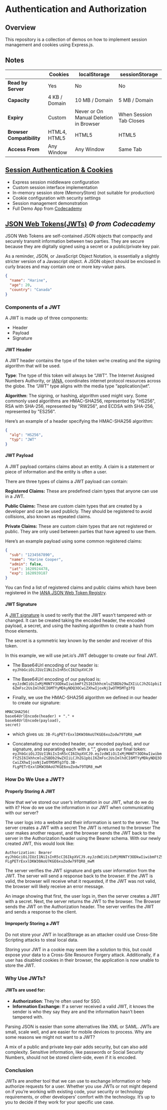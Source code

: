 # Authentication and Authorization

## Overview

This repository is a collection of demos on how to implement session management and cookies using Express.js.

## Notes

|                           | **Cookies**   | **localStorage**                       | **sessionStorage**      |
| ------------------------- | ------------- | -------------------------------------- | ----------------------- |
| **Read by Server**        | Yes           | No                                     | No                      |
| **Capacity**              | 4 KB / Domain | 10 MB / Domain                         | 5 MB / Domain           |
| **Expiry**                | Custom        | Never or On Manual Deletion in Browser | When Session Tab Closes |
| **Browser Compatibility** | HTML4, HTML5  | HTML5                                  | HTML5                   |
| **Access From**           | Any Window    | Any Window                             | Same Tab                |

## [Session Authentication & Cookies](./session_cookies.ts)

- Express session middleware configuration
- Custom session interface implementation
- In-memory session store (MemoryStore) (not suitable for production)
- Cookie configuration with security settings
- Session management demonstration
- Full Demo App from [Codecademy](./codecademy/)

## [JSON Web Tokens(JWTs)](./jwt.ts) _© from Codecademy_

JSON Web Tokens are self-contained JSON objects that compactly and securely transmit information between two parties. They are secure because they are digitally signed using a secret or a public/private key pair.

As a reminder, JSON, or JavaScript Object Notation, is essentially a slightly stricter version of a Javascript object. A JSON object should be enclosed in curly braces and may contain one or more key-value pairs.

```json
{
  "name": "Harine",
  "age": 20,
  "country": "Canada"
}
```

### Components of a JWT

A JWT is made up of three components:

- Header
- Payload
- Signature

#### JWT Header

A JWT header contains the type of the token we’re creating and the signing algorithm that will be used.

**Type**: The type of this token will always be “JWT”. The Internet Assigned Numbers Authority, or [IANA](https://www.iana.org/), coordinates internet protocol resources across the globe. The “JWT” type aligns with the media type “application/jwt“.

**Algorithm**: The signing, or hashing, algorithm used might vary. Some commonly used algorithms are HMAC-SHA256, represented by "HS256", RSA with SHA-256, represented by "RW256", and ECDSA with SHA-256, represented by "ES256".

Here’s an example of a header specifying the HMAC-SHA256 algorithm:

```json
{
  "alg": "HS256",
  "typ": "JWT"
}
```

#### JWT Payload

A JWT payload contains claims about an entity. A claim is a statement or piece of information and the entity is often a user.

There are three types of claims a JWT payload can contain:

**Registered Claims:** These are predefined claim types that anyone can use in a JWT.

**Public Claims:** These are custom claim types that are created by a developer and can be used publicly. They should be registered to avoid collisions, also known as repeated claims.

**Private Claims:** These are custom claim types that are not registered or public. They are only used between parties that have agreed to use them.

Here’s an example payload using some common registered claims:

```json
{
  "sub": "1234567890",
  "name": "Harine Cooper",
  "admin": false,
  "iat": 1620924478,
  "exp": 1620939187
}
```

You can find a list of registered claims and public claims which have been registered in the [IANA JSON Web Token Registry](https://www.iana.org/assignments/jwt/jwt.xhtml#claims).

#### JWT Signature

A [JWT signature](https://datatracker.ietf.org/doc/html/rfc7515) is used to verify that the JWT wasn’t tampered with or changed. It can be created taking the encoded header, the encoded payload, a secret, and using the hashing algorithm to create a hash from those elements.

The secret is a symmetric key known by the sender and receiver of this token.

In this example, we will use jwt.io’s JWT debugger to create our final JWT.

- The Base64Url encoding of our header is: `eyJhbGciOiJIUzI1NiIsInR5cCI6IkpXVCJ9`

- The Base64Url encoding of our payload is: `eyJzdWIiOiIxMjM0NTY3ODkwIiwibmFtZSI6IkhhcmluZSBDb29wZXIiLCJhZG1pbiI6ZmFsc2UsImlhdCI6MTYyMDkyNDQ3OCwiZXhwIjoxNjIwOTM5MTg3fQ`

- Finally, we use the HMAC-SHA256 algorithm we defined in our header to create our signature:

```
HMACSHA256(
base64UrlEncode(header) + "." +
base64UrlEncode(payload),
secret)
```

- which gives us: `3B-FLgPETrExxlDKW30AoU7KGE6xuZodw79TQR8_mwM`

- Concatenating our encoded header, our encoded payload, and our signature, and separating each with a “.”, gives us our final token: `eyJhbGciOiJIUzI1NiIsInR5cCI6IkpXVCJ9.eyJzdWIiOiIxMjM0NTY3ODkwIiwibmFtZSI6IkhhcmluZSBDb29wZXIiLCJhZG1pbiI6ZmFsc2UsImlhdCI6MTYyMDkyNDQ3OCwiZXhwIjoxNjIwOTM5MTg3fQ.3B-FLgPETrExxlDKW30AoU7KGE6xuZodw79TQR8_mwM`

### How Do We Use a JWT?

#### Properly Storing A JWT

Now that we’ve stored our user’s information in our JWT, what do we do with it? How do we use the information in our JWT when communicating with our server?

The user logs into a website and their information is sent to the server.
The server creates a JWT with a secret
The JWT is returned to the browser
The user makes another request, and the browser sends the JWT back to the server in the Authorization header using the Bearer schema.
With our newly created JWT, this would look like:

```
Authorization: Bearer eyJhbGciOiJIUzI1NiIsInR5cCI6IkpXVCJ9.eyJzdWIiOiIxMjM0NTY3ODkwIiwibmFtZSI6IkhhcmluZSBDb29wZXIiLCJhZG1pbiI6ZmFsc2UsImlhdCI6MTYyMDkyNDQ3OCwiZXhwIjoxNjIwOTM5MTg3fQ.3B-FLgPETrExxlDKW30AoU7KGE6xuZodw79TQR8_mwM
```

The server verifies the JWT signature and gets user information from the JWT.
The server will send a response back to the browser. If the JWT is valid, the browser will receive what it requested, if the JWT was not valid, the browser will likely receive an error message.

An image showing that first, the user logs in, then the server creates a JWT with a secret. Next, the server returns the JWT to the browser. The Browser sends the JWT on the Authorization header. The server verifies the JWT and sends a response to the client.

#### Improperly Storing a JWT

Do not store your JWT in localStorage as an attacker could use Cross-Site Scripting attacks to steal local data.

Storing your JWT in a cookie may seem like a solution to this, but could expose your data to a Cross-Site Resource Forgery attack. Additionally, if a user has disabled cookies in their browser, the application is now unable to store the JWT.

### Why Use JWTs?

#### JWTs are used for:

- **Authorization**: They’re often used for SSO.
- **Information Exchange:** If a server received a valid JWT, it knows the sender is who they say they are and the information hasn’t been tampered with.

Parsing JSON is easier than some alternatives like XML or SAML.
JWTs are small, scale well, and are easier for mobile devices to process.
Why are some reasons we might not want to a JWT?

A mix of a public and private key-pair adds security, but can also add complexity.
Sensitive information, like passwords or Social Security Numbers, should not be stored client-side, even if it is encoded.

### Conclusion

JWTs are another tool that we can use to exchange information or help authorize requests for a user. Whether you use JWTs or not might depend on if you’re working with existing code, your security or technology requirements, or other developers’ comfort with the technology. It’s up to you to decide if they work for your specific use case.
